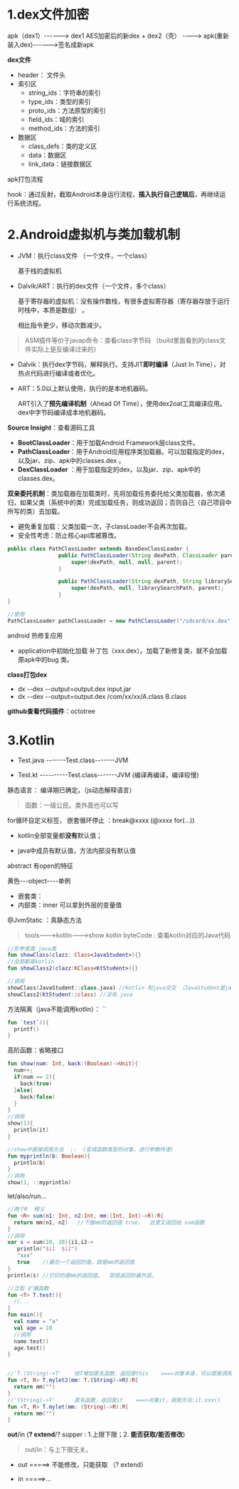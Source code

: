 

# 1.dex文件加密

apk（dex1）------> dex1 AES加密后的新dex + dex2（壳） ---->  apk(重新装入dex)------>签名成新apk



**dex文件**

- header： 文件头
- 索引区
  - string_ids：字符串的索引
  - type_ids：类型的索引
  - proto_ids：方法原型的索引
  - field_ids：域的索引
  - method_ids：方法的索引
- 数据区
  - class_defs：类的定义区
  - data：数据区
  - link_data：链接数据区



apk打包流程

hook：通过反射，截取Android本身运行流程，**插入执行自己逻辑后**，再继续运行系统流程。



# 2.Android虚拟机与类加载机制

- JVM：执行class文件 （一个文件，一个class） 

  基于栈的虚拟机

- Dalvik/ART：执行的dex文件（一个文件，多个class）

  基于寄存器的虚拟机：没有操作数栈，有很多虚拟寄存器（寄存器存放于运行时栈中，本质是数组） 。

  相比指令更少，移动次数减少。 

  

>  ASM插件等价于javap命令：查看class字节码 （build里面看到的class文件实际上是反编译过来的）



- Dalvik：执行dex字节码，解释执行。支持JIT**即时编译**（Just In Time），对热点代码进行编译或者优化。

- ART：5.0以上默认使用，执行的是本地机器码。

  ART引入了**预先编译机制**（Ahead Of Time），使用dex2oat工具编译应用。dex中字节码编译成本地机器码。

  

**Source Insight**：查看源码工具





- **BootClassLoader**：用于加载Android Framework层class文件。
- **PathClassLoader**：用于Android应用程序类加载器。可以加载指定的dex，以及jar、zip、apk中的classes.dex 。
- **DexClassLoader** ：用于加载指定的dex，以及jar、zip、apk中的classes.dex。



**双亲委托机制**：类加载器在加载类时，先将加载任务委托给父类加载器，依次递归，如果父类（系统中的类）完成加载任务，则成功返回；否则自己（自己项目中所写的类）去加载。

- 避免重复加载：父类加载一次，子classLoader不会再次加载。
- 安全性考虑：防止核心api库被篡改。

```java
public class PathClassLoader extends BaseDexClassLoader {
                public PathClassLoader(String dexPath, ClassLoader parent) {
                    super(dexPath, null, null, parent);
                }

                public PathClassLoader(String dexPath, String librarySearchPath, ClassLoader parent) {
                    super(dexPath, null, librarySearchPath, parent);
                }
}

//使用
PathClassLoader pathClassLoader = new PathClassLoader("/sdcard/xx.dex", getClassLoader());
```





android 热修复应用

- application中初始化加载 补丁包（xxx.dex）。加载了新修复类，就不会加载原apk中的bug 类。





**class打包dex**

- dx --dex --output=output.dex input.jar
- dx --dex --output=output.dex /com/xx/xx/A.class B.class





**github查看代码插件**：octotree





# 3.Kotlin

- Test.java -------Test.class-------JVM

- Test.kt ----------Test.class-------JVM   (编译再编译，编译较慢)

静态语言： 编译期已确定。（js动态解释语言）



>  函数：一级公民。类外面也可以写



for循环自定义标签， 嵌套循环停止  ：break@xxxx  (@xxxx for(...))



- kotlin全部变量都**没有**默认值；

- java中成员有默认值，方法内部没有默认值



abstract  有open的特征



黄色---object----单例

- 嵌套类：
- 内部类：inner   可以拿到外层的变量值



@JvmStatic ：真静态方法



> tools--->kotlin--->show kotlin byteCode   : 查看kotlin对应的Java代码

```kotlin
//形参里面 java类
fun showClass(clazz: Class<JavaStudent>){}
//全部都是kotlin
fun showClass2(clazz:KClass<KtStudent>){}

//调用
showClass(JavaStudent::class.java) //kotlin 和java交互 （JavaStudent是java类）
showClass2(KtStudent::class) //没有.java
```



方法隔离（java不能调用kotlin）： ``

```kotlin
fun `test`(){
  printf()
}
```



高阶函数：省略接口

```kotlin
fun show(num: Int, back:(Boolean)->Unit){
  num++;
  if(num == 2){
    back(true)
  }else{
    back(false)
  }
}
//调用
show(1){
  println(it)
}

//show中直接调用方法  ::  (变成函数类型的对象，进行参数传递)
fun myprintln(b: Boolean){
  println(b)
}
//调用
show(1, ::myprintln)
```



let/also/run...

```kotlin
//两个R  释义
fun <R> sum(n1: Int, n2:Int, mm:(Int, Int)->R):R{
  return mm(n1, n2)   //下面mm的返回值 true，  这里又返回给 sum函数
}
//调用
var s = sum(10, 20){i1,i2->
   println("$i1  $i2")
   "xxx"
   true    //最后一个返回的值，就是mm的返回值
}
println(s) //打印的是mm的返回值，  层层返回到最外层。
```



```kotlin
//泛型 扩展函数
fun <T> T.test(){
  //...
}
fun main(){
  val name = "a"
  val age = 10
  //调用
  name.test()
  age.test()
}


//'T.(String)->T'    给T增加匿名函数，返回是this    ===>对象本身，可以直接调用方法:xxx()
fun <T, R> T.mylet2(mm: T.(String)->R):R{
  return mm("")
}
//'(String)->T'      匿名函数，返回是it    ===>对象it，调用方法:it.xxx()
fun <T, R> T.mylet(mm: (String)->R):R{
  return mm("")
}
```



**out**/in  (**? extend**/? supper : 1.上限下限；2. **能否获取/能否修改**)

>  out/in：与上下限无关。

- out =====>  不能修改，只能获取 （? extend）

- in    =====>...























